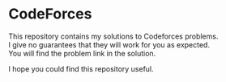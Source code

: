 # CodeForces
This repository contains my solutions to Codeforces problems. <br>
I give no guarantees that they will work for you as expected.<br>
You will find the problem link in the solution.<br>

I hope you could find this repository useful.<br>

